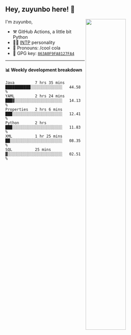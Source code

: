 

## Hey, zuyunbo here! :wave: 
[<img align="right" width="50%" src="https://github-readme-stats.vercel.app/api?username=zuyunbo&theme=dark&show_icons=true">](https://metrics.lecoq.io/ouuan?template=classic)

I'm zuyunbo,

-   :hammer_and_pick: GitHub Actions, a little bit Python
-   :man_scientist: [INTP](https://www.16personalities.com/profiles/3302586f07ca3) personality
-   :man: Pronouns: /cool cola
-   :key: GPG key: [`863A0F9FA8127FA4`](https://github.com/zuyunbo.gpg)

---

#### :bar_chart: Weekly development breakdown
<!--START_SECTION:waka-->

```text
Java         7 hrs 35 mins   ███████████░░░░░░░░░░░░░░   44.58 %
YAML         2 hrs 24 mins   ███▓░░░░░░░░░░░░░░░░░░░░░   14.13 %
Properties   2 hrs 6 mins    ███░░░░░░░░░░░░░░░░░░░░░░   12.41 %
Python       2 hrs           ███░░░░░░░░░░░░░░░░░░░░░░   11.83 %
XML          1 hr 25 mins    ██░░░░░░░░░░░░░░░░░░░░░░░   08.35 %
SQL          25 mins         ▓░░░░░░░░░░░░░░░░░░░░░░░░   02.51 %
```

<!--END_SECTION:waka-->

